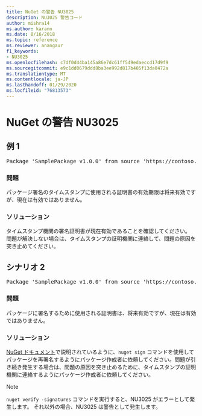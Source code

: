 ```yaml
---
title: NuGet の警告 NU3025
description: NU3025 警告コード
author: mishra14
ms.author: karann
ms.date: 8/16/2018
ms.topic: reference
ms.reviewer: anangaur
f1_keywords:
- NU3025
ms.openlocfilehash: c7df0d44ba145a86e7dc61ff549edaeccd17d9f9
ms.sourcegitcommit: e9c1dd0679ddd8ba3ee992d817b405f13da0472a
ms.translationtype: MT
ms.contentlocale: ja-JP
ms.lasthandoff: 01/29/2020
ms.locfileid: "76813573"
---
```

# <a name="nuget-warning-nu3025"></a>NuGet の警告 NU3025

## <a name="scenario-1"></a>例 1

<pre>Package 'SamplePackage v1.0.0' from source 'https://contoso.com/index.json': The timestamp signing certificate is not yet valid.</pre>

### <a name="issue"></a>問題

パッケージ署名のタイムスタンプに使用される証明書の有効期限は将来有効ですが、現在は有効ではありません。


### <a name="solution"></a>ソリューション

タイムスタンプ機関の署名証明書が現在有効であることを確認してください。 問題が解決しない場合は、タイムスタンプの証明機関に連絡して、問題の原因を突き止めてください。



## <a name="scenario-2"></a>シナリオ 2

<pre>Package 'SamplePackage v1.0.0' from source 'https://contoso.com/index.json': The primary signature's timestamp signing certificate is not yet valid.</pre>

### <a name="issue"></a>問題

パッケージに署名するために使用される証明書は、将来有効ですが、現在は有効ではありません。


### <a name="solution"></a>ソリューション

[NuGet ドキュメント](../../create-packages/sign-a-package.md)で説明されているように、`nuget sign` コマンドを使用してパッケージを再署名するようにパッケージ作成者に依頼してください。問題が引き続き発生する場合は、問題の原因を突き止めるために、タイムスタンプの証明機関に連絡するようにパッケージ作成者に依頼してください。


> [!Note]
> `nuget verify -signatures` コマンドを実行すると、NU3025 がエラーとして発生します。 それ以外の場合、NU3025 は警告として発生します。
